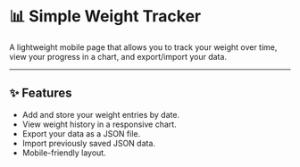 # 📊 Simple Weight Tracker

A lightweight mobile page that allows you to track your weight over time, view your progress in a chart, and export/import your data.

---

## ✨ Features
- Add and store your weight entries by date.
- View weight history in a responsive chart.
- Export your data as a JSON file.
- Import previously saved JSON data.
- Mobile-friendly layout.
